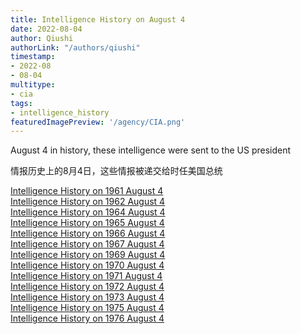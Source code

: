 ```yaml
---
title: Intelligence History on August 4
date: 2022-08-04
author: Qiushi 
authorLink: "/authors/qiushi"
timestamp: 
- 2022-08
- 08-04
multitype: 
- cia
tags: 
- intelligence_history
featuredImagePreview: '/agency/CIA.png'
---
```



August 4 in history, these intelligence were sent to the US president

情报历史上的8月4日，这些情报被递交给时任美国总统

<!--more-->







[Intelligence History on 1961 August 4](/dailybrief/1961-08-04)   
[Intelligence History on 1962 August 4](/dailybrief/1962-08-04)   
[Intelligence History on 1964 August 4](/dailybrief/1964-08-04)   
[Intelligence History on 1965 August 4](/dailybrief/1965-08-04)   
[Intelligence History on 1966 August 4](/dailybrief/1966-08-04)   
[Intelligence History on 1967 August 4](/dailybrief/1967-08-04)   
[Intelligence History on 1969 August 4](/dailybrief/1969-08-04)   
[Intelligence History on 1970 August 4](/dailybrief/1970-08-04)   
[Intelligence History on 1971 August 4](/dailybrief/1971-08-04)   
[Intelligence History on 1972 August 4](/dailybrief/1972-08-04)   
[Intelligence History on 1973 August 4](/dailybrief/1973-08-04)   
[Intelligence History on 1975 August 4](/dailybrief/1975-08-04)   
[Intelligence History on 1976 August 4](/dailybrief/1976-08-04)   
